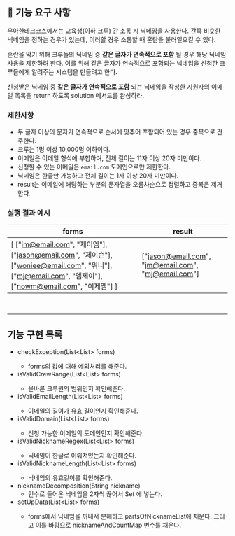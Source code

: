 ## 🚀 기능 요구 사항

우아한테크코스에서는 교육생(이하 크루) 간 소통 시 닉네임을 사용한다. 간혹 비슷한 닉네임을 정하는 경우가 있는데, 이러할 경우 소통할 때 혼란을 불러일으킬 수 있다.

혼란을 막기 위해 크루들의 닉네임 중 **같은 글자가 연속적으로 포함** 될 경우 해당 닉네임 사용을 제한하려 한다. 이를 위해 같은 글자가 연속적으로 포함되는 닉네임을 신청한 크루들에게 알려주는 시스템을 만들려고 한다.


신청받은 닉네임 중 **같은 글자가 연속적으로 포함** 되는 닉네임을 작성한 지원자의 이메일 목록을 return 하도록 solution 메서드를 완성하라.

### 제한사항

- 두 글자 이상의 문자가 연속적으로 순서에 맞추어 포함되어 있는 경우 중복으로 간주한다.
- 크루는 1명 이상 10,000명 이하이다.
- 이메일은 이메일 형식에 부합하며, 전체 길이는 11자 이상 20자 미만이다.
- 신청할 수 있는 이메일은 `email.com` 도메인으로만 제한한다.
- 닉네임은 한글만 가능하고 전체 길이는 1자 이상 20자 미만이다.
- result는 이메일에 해당하는 부분의 문자열을 오름차순으로 정렬하고 중복은 제거한다.

### 실행 결과 예시

| forms | result |
| --- | --- |
| [ ["jm@email.com", "제이엠"], ["jason@email.com", "제이슨"], ["woniee@email.com", "워니"], ["mj@email.com", "엠제이"], ["nowm@email.com", "이제엠"] ] | ["jason@email.com", "jm@email.com", "mj@email.com"] |


<br>

---

## 기능 구현 목록

- checkException(List<List<String>> forms)
  - forms의 값에 대해 예외처리를 해준다.
- isValidCrewRange(List<List<String>> forms)
  - 올바른 크루원의 범위인지 확인해준다.
- isValidEmailLength(List<List<String>> forms)
  - 이메일의 길이가 유효 길이인지 확인해준다.
- isValidDomain(List<List<String>> forms)
  - 신청 가능한 이메일의 도메인인지 확인해준다.
- isValidNicknameRegex(List<List<String>> forms)
  - 닉네임이 한글로 이뤄져있는지 확인해준다.
- isValidNicknameLength(List<List<String>> forms)
  - 닉네임의 유효길이를 확인해준다.
- nicknameDecomposition(String nickname)
  - 인수로 들어온 닉네임을 2자씩 끊어서 Set<String> 에 넣는다.
- setUpData(List<List<String>> forms)
  - forms에서 닉네임을 꺼내서 분해하고 partsOfNicknameList에 채운다. 그리고 이를 바탕으로 nicknameAndCountMap 변수를 채운다.